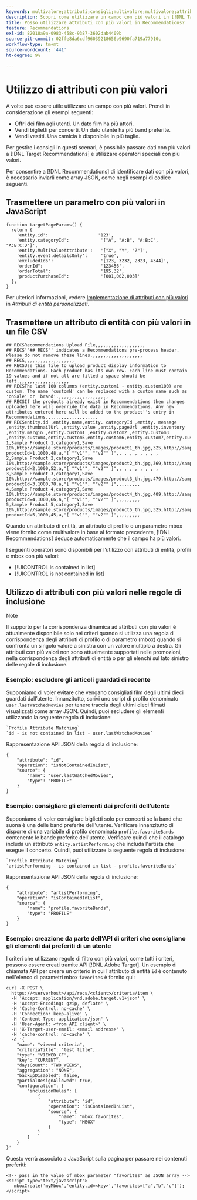 ```yaml
---
keywords: multivalore;attributi;consigli;multivalore;multivalore;attributi;consigli;multivalore
description: Scopri come utilizzare un campo con più valori in [!DNL Target Recommendations] utilizzando operatori speciali con più valori.
title: Posso utilizzare attributi con più valori in Recommendations?
feature: Recommendations
exl-id: 82018a9a-0983-458c-9387-3602dab4409b
source-git-commit: 02ffe8da6cdf96039218656b9690fa719a77910c
workflow-type: tm+mt
source-wordcount: '441'
ht-degree: 9%

---
```


# Utilizzo di attributi con più valori

A volte può essere utile utilizzare un campo con più valori. Prendi in considerazione gli esempi seguenti:

* Offri dei film agli utenti. Un dato film ha più attori.
* Vendi biglietti per concerti. Un dato utente ha più band preferite.
* Vendi vestiti. Una camicia è disponibile in più taglie.

Per gestire i consigli in questi scenari, è possibile passare dati con più valori a [!DNL Target Recommendations] e utilizzare operatori speciali con più valori.

Per consentire a [!DNL Recommendations] di identificare dati con più valori, è necessario inviarli come array JSON, come negli esempi di codice seguenti.

## Trasmettere un parametro con più valori in JavaScript

```
function targetPageParams() { 
  return { 
    'entity.id':                   '123', 
    'entity.categoryId':            '["A", "A:B", "A:B:C", "A:B:C:D"]',        
    'entity.MultiValueAttribute':   '["X", "Y", "Z"]', 
    'entity.event.detailsOnly':     'true', 
    'excludedIds":                  '[123, 3232, 2323, 4344]', 
    'orderId":                      '123456', 
    'orderTotal":                   '195.32', 
    'productPurchaseId":            '[001,002,003]' 
  }; 
}
```

Per ulteriori informazioni, vedere [Implementazione di attributi con più valori](/help/main/c-recommendations/c-products/custom-entity-attributes.md#section_80FEFE49E8AF415D99B739AA3CBA2A14) in *Attributi di entità personalizzati*.

## Trasmettere un attributo di entità con più valori in un file CSV

```
## RECSRecommendations Upload File,,,,,,,,,,,,,,,,,,,
## RECS''## RECS'' indicates a Recommendations pre-process header. Please do not remove these lines.,,,,,,,,,,,,,,,,,,,
## RECS,,,,,,,,,,,,,,,,,,,
## RECSUse this file to upload product display information to Recommendations. Each product has its own row. Each line must contain 19 values and if not all are filled a space should be left.,,,,,,,,,,,,,,,,,,,
## RECSThe last 100 columns (entity.custom1 - entity.custom100) are custom. The name 'customN' can be replaced with a custom name such as 'onSale' or 'brand'.,,,,,,,,,,,,,,,,,,,
## RECSIf the products already exist in Recommendations then changes uploaded here will override the data in Recommendations. Any new attributes entered here will be added to the product''s entry in Recommendations.,,,,,,,,,,,,,,,,,,,
## RECSentity.id ,entity.name,entity. categoryId ,entity. message ,entity.thumbnailUrl ,entity.value ,entity.pageUrl ,entity.inventory ,entity.margin ,entity.custom1 ,entity.custom2 ,entity.custom3 ,entity.custom4,entity.custom5,entity.custom6,entity.custom7,entity.custom8,entity.custom9,entity.custom10,
1,Sample Product 1,category1,Save 10%,http://sample.store/products/images/product1_th.jpg,325,http://sample.store/products/product_detail.jsp?productId=1,1000,48,a,"[ ""v1"", ""v2"" ]",, , , , , , , ,
2,Sample Product 2,category1,Save 10%,http://sample.store/products/images/product2_th.jpg,369,http://sample.store/products/product_detail.jsp?productId=2,1000,52,a,"[ ""v1"", ""v2"" ]",, , , , , , , ,
3,Sample Product 3,category1,Save 10%,http://sample.store/products/images/product3_th.jpg,479,http://sample.store/products/product_detail.jsp?productId=3,1000,78,a,"[ ""v1"", ""v2"" ]",,,,,,,,,
4,Sample Product 4,category1,Save 10%,http://sample.store/products/images/product4_th.jpg,409,http://sample.store/products/product_detail.jsp?productId=4,1000,66,a,"[ ""v1"", ""v2"" ]",,,,,,,,,
5,Sample Product 5,category1,Save 10%,http://sample.store/products/images/product5_th.jpg,325,http://sample.store/products/product_detail.jsp?productId=5,1000,45,a,"[ ""v1"", ""v2"" ]",,,,,,,,, 
```

Quando un attributo di entità, un attributo di profilo o un parametro mbox viene fornito come multivalore in base al formato precedente, [!DNL Recommendations] deduce automaticamente che il campo ha più valori.

I seguenti operatori sono disponibili per l’utilizzo con attributi di entità, profili e mbox con più valori:

* [!UICONTROL is contained in list]
* [!UICONTROL is not contained in list]

## Utilizzo di attributi con più valori nelle regole di inclusione

>[!NOTE]
>
>Il supporto per la corrispondenza dinamica ad attributi con più valori è attualmente disponibile solo nei criteri quando si utilizza una regola di corrispondenza degli attributi di profilo o di parametro (mbox) quando si confronta un singolo valore a sinistra con un valore multiplo a destra. Gli attributi con più valori non sono attualmente supportati nelle promozioni, nella corrispondenza degli attributi di entità o per gli elenchi sul lato sinistro delle regole di inclusione.

### Esempio: escludere gli articoli guardati di recente

Supponiamo di voler evitare che vengano consigliati film degli ultimi dieci guardati dall’utente. Innanzitutto, scrivi uno script di profilo denominato `user.lastWatchedMovies` per tenere traccia degli ultimi dieci filmati visualizzati come array JSON. Quindi, puoi escludere gli elementi utilizzando la seguente regola di inclusione:

```
`Profile Attribute Matching`
`id - is not contained in list - user.lastWatchedMovies`
```

Rappresentazione API JSON della regola di inclusione:

```
{
    "attribute": "id",
    "operation": "isNotContainedInList",
    "source": {
        "name": "user.lastWatchedMovies",
        "type": "PROFILE"
    }
} 
```

### Esempio: consigliare gli elementi dai preferiti dell’utente

Supponiamo di voler consigliare biglietti solo per concerti se la band che suona è una delle band preferite dell&#39;utente. Verificare innanzitutto di disporre di una variabile di profilo denominata `profile.favoriteBands` contenente le bande preferite dell&#39;utente. Verificare quindi che il catalogo includa un attributo `entity.artistPerforming` che includa l&#39;artista che esegue il concerto. Quindi, puoi utilizzare la seguente regola di inclusione:

```
`Profile Attribute Matching`
`artistPerforming - is contained in list - profile.favoriteBands`
```

Rappresentazione API JSON della regola di inclusione:

```
{
    "attribute": "artistPerforming",
    "operation": "isContainedInList",
    "source": {
        "name": "profile.favoriteBands",
        "type": "PROFILE"
    }
}
```

### Esempio: creazione da parte dell’API di criteri che consigliano gli elementi dai preferiti di un utente

I criteri che utilizzano regole di filtro con più valori, come tutti i criteri, possono essere creati tramite API [!DNL Adobe Target]. Un esempio di chiamata API per creare un criterio in cui l&#39;attributo di entità `id` è contenuto nell&#39;elenco di parametri mbox `favorites` è fornito qui:

```
curl -X POST \
  https://<serverhost>/api/recs/<client>/criteria/item \
  -H 'Accept: application/vnd.adobe.target.v1+json' \
  -H 'Accept-Encoding: gzip, deflate' \
  -H 'Cache-Control: no-cache' \
  -H 'Connection: keep-alive' \
  -H 'Content-Type: application/json' \
  -H 'User-Agent: <from API client>' \
  -H 'X-Target-user-email: <email address>' \
  -H 'cache-control: no-cache' \
  -d '{
    "name": "viewed criteria",
    "criteriaTitle": "test title",
    "type": "VIEWED_CF",
    "key": "CURRENT",
    "daysCount": "TWO_WEEKS",
    "aggregation": "NONE",
    "backupDisabled": false,
    "partialDesignAllowed": true,
    "configuration": {
        "inclusionRules": [
            {
                "attribute": "id",
                "operation": "isContainedInList",
                "source": {
                    "name": "mbox.favorites",
                    "type": "MBOX"
                }
            }
        ]
    }
}'
```

Questo verrà associato a JavaScript sulla pagina per passare nei contenuti preferiti:

```
<!-- pass in the value of mbox parameter "favorites" as JSON array -->
<script type="text/javascript">
   mboxCreate('myMbox','entity.id=<key>','favorites=["a","b","c"]');
</script>
```
